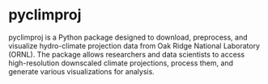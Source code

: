 # pyclimproj

pyclimproj is a Python package designed to download, preprocess, and visualize hydro-climate projection data from Oak Ridge National Laboratory (ORNL). The package allows researchers and data scientists to access high-resolution downscaled climate projections, process them, and generate various visualizations for analysis.
